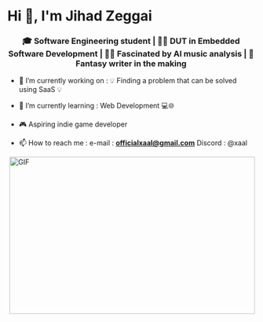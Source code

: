 <h1>Hi 👋, I'm Jihad Zeggai </h1>

<h3 align="center">🎓 Software Engineering student | 👨‍🎓 DUT in Embedded Software Development | 🧠🎶 Fascinated by AI music analysis | 📝 Fantasy writer in the making </h3>

- 🔭 I’m currently working on  : 💡 Finding a problem that can be solved using SaaS 💡

- 🌱 I’m currently learning : Web Development 💻🌐

- 🎮 Aspiring indie game developer

- 📫 How to reach me : e-mail : **officialxaal@gmail.com**
                        Discord : @xaal

<img align="right" alt="GIF" src="https://github.com/abhisheknaiidu/abhisheknaiidu/blob/master/code.gif?raw=true" width="500" height="320" />
